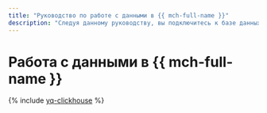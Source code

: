 ```yaml
---
title: "Руководство по работе с данными в {{ mch-full-name }}"
description: "Следуя данному руководству, вы подключитесь к базе данных {{ mch-full-name }} и выполните запросы к ней из ноутбука {{ jlab }}Lab с помощью {{ yq-full-name }}."
---
```


# Работа с данными в {{ mch-full-name }}

{% include [yq-clickhouse](../../_tutorials/ml-ai/yq-clickhouse.md) %}